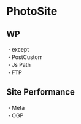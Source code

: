 # PhotoSite  

## WP  
・except                                               
・PostCustom  
・Js Path  
・FTP

## Site Performance
・Meta  
・OGP
